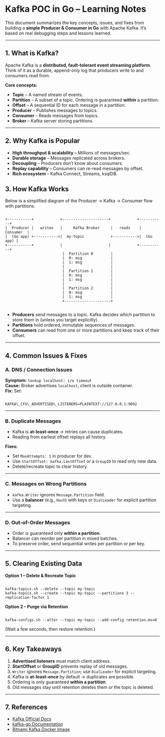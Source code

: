 # Kafka POC in Go – Learning Notes

This document summarizes the key concepts, issues, and fixes from building a **simple Producer & Consumer in Go** with Apache Kafka. It’s based on real debugging steps and lessons learned.

---

## 1. What is Kafka?

Apache Kafka is a **distributed, fault-tolerant event streaming platform**.  
Think of it as a durable, append-only log that producers write to and consumers read from.

**Core concepts:**
- **Topic** – A named stream of events.
- **Partition** – A subset of a topic. Ordering is guaranteed **within** a partition.
- **Offset** – A sequential ID for each message in a partition.
- **Producer** – Publishes messages to topics.
- **Consumer** – Reads messages from topics.
- **Broker** – Kafka server storing partitions.

---

## 2. Why Kafka is Popular

- **High throughput & scalability** – Millions of messages/sec.
- **Durable storage** – Messages replicated across brokers.
- **Decoupling** – Producers don’t know about consumers.
- **Replay capability** – Consumers can re-read messages by offset.
- **Rich ecosystem** – Kafka Connect, Streams, ksqlDB.



## 3. How Kafka Works

Below is a simplified diagram of the Producer → Kafka → Consumer flow with partitions.

```

```
    +-----------+            +---------------------+            +-----------+
    |  Producer |   writes   |     Kafka Broker     |   reads    | Consumer  |
    |  (Go app) +----------->|  my-topic            +----------->|  (Go app) |
    +-----------+            |                     |            +-----------+
                              |  Partition 0        |
                              |  0: msg             |
                              |  1: msg             |
                              |                     |
                              |  Partition 1        |
                              |  0: msg             |
                              |  1: msg             |
                              |                     |
                              |  Partition 2        |
                              |  0: msg             |
                              |  1: msg             |
                              +---------------------+
```

```

- **Producers** send messages to a topic. Kafka decides which partition to store them in (unless you target explicitly).
- **Partitions** hold ordered, immutable sequences of messages.
- **Consumers** can read from one or more partitions and keep track of their offset.

---

## 4. Common Issues & Fixes

### **A. DNS / Connection Issues**
**Symptom:** `lookup localhost: i/o timeout`  
**Cause:** Broker advertises `localhost`, client is outside container.  
**Fix:** Set:
```

KAFKA\_CFG\_ADVERTISED\_LISTENERS=PLAINTEXT://127.0.0.1:9092

```

---

### **B. Duplicate Messages**
- Kafka is **at-least-once** → retries can cause duplicates.
- Reading from earliest offset replays all history.

**Fixes:**
- Set `MaxAttempts: 1` in producer for dev.
- Use `StartOffset: kafka.LastOffset` or a `GroupID` to read only new data.
- Delete/recreate topic to clear history.

---

### **C. Messages on Wrong Partitions**
- `kafka.Writer` ignores `Message.Partition` field.
- Use a **balancer** (e.g., `Hash`) with keys or `DialLeader` for explicit partition targeting.

---

### **D. Out-of-Order Messages**
- Order is guaranteed only **within a partition**.
- Balancer can reorder per partition in mixed batches.
- To preserve order, send sequential writes per partition or per key.

---

## 5. Clearing Existing Data

**Option 1 – Delete & Recreate Topic**
```

kafka-topics.sh --delete --topic my-topic
kafka-topics.sh --create --topic my-topic --partitions 3 --replication-factor 1

```

**Option 2 – Purge via Retention**
```

kafka-configs.sh --alter --topic my-topic --add-config retention.ms=0

```
(Wait a few seconds, then restore retention.)

---

## 6. Key Takeaways

1. **Advertised listeners** must match client address.
2. **StartOffset** or **GroupID** prevents replay of old messages.
3. `Writer` ignores `Message.Partition`; use `DialLeader` for explicit targeting.
4. Kafka is **at-least-once** by default → duplicates are possible.
5. Ordering is only guaranteed **within a partition**.
6. Old messages stay until retention deletes them or the topic is deleted.

---

## 7. References
- [Kafka Official Docs](https://kafka.apache.org/documentation/)
- [kafka-go Documentation](https://pkg.go.dev/github.com/segmentio/kafka-go)
- [Bitnami Kafka Docker Image](https://hub.docker.com/r/bitnami/kafka)
```

